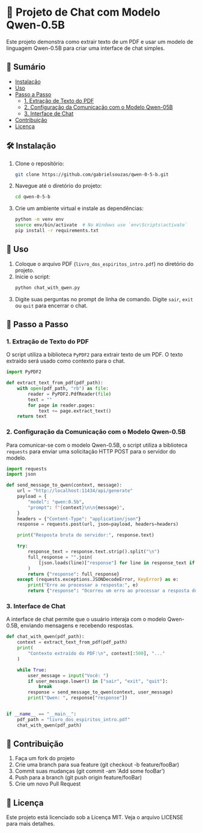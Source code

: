 # 📘 Projeto de Chat com Modelo Qwen-0.5B

Este projeto demonstra como extrair texto de um PDF e usar um modelo de linguagem Qwen-0.5B para criar uma interface de chat simples.

## 📜 Sumário

- [Instalação](#instalação)
- [Uso](#uso)
- [Passo a Passo](#passo-a-passo)
  - [1. Extração de Texto do PDF](#1-extração-de-texto-do-pdf)
  - [2. Configuração da Comunicação com o Modelo Qwen-05B](#2-configuração-da-comunicação-com-o-modelo-qwen-05b)
  - [3. Interface de Chat](#3-interface-de-chat)
- [Contribuição](#contribuição)
- [Licença](#licença)

## 🛠️ Instalação

1. Clone o repositório:
   ```sh
   git clone https://github.com/gabrielsouzas/qwen-0-5-b.git
   ```
2. Navegue até o diretório do projeto:
   ```sh
   cd qwen-0-5-b
   ```
3. Crie um ambiente virtual e instale as dependências:
   ```sh
   python -m venv env
   source env/bin/activate  # No Windows use `env\Scripts\activate`
   pip install -r requirements.txt
   ```

## 📝 Uso

1. Coloque o arquivo PDF (`livro_dos_espiritos_intro.pdf`) no diretório do projeto.
2. Inicie o script:
   ```sh
   python chat_with_qwen.py
   ```
3. Digite suas perguntas no prompt de linha de comando. Digite `sair`, `exit` ou `quit` para encerrar o chat.

## 🧩 Passo a Passo

### 1. Extração de Texto do PDF

O script utiliza a biblioteca `PyPDF2` para extrair texto de um PDF. O texto extraído será usado como contexto para o chat.

```python
import PyPDF2

def extract_text_from_pdf(pdf_path):
    with open(pdf_path, "rb") as file:
        reader = PyPDF2.PdfReader(file)
        text = ""
        for page in reader.pages:
            text += page.extract_text()
    return text
```

### 2. Configuração da Comunicação com o Modelo Qwen-0.5B

Para comunicar-se com o modelo Qwen-0.5B, o script utiliza a biblioteca `requests` para enviar uma solicitação HTTP POST para o servidor do modelo.

```python
import requests
import json

def send_message_to_qwen(context, message):
    url = "http://localhost:11434/api/generate"
    payload = {
        "model": "qwen:0.5b",
        "prompt": f"{context}\n\n{message}",
    }
    headers = {"Content-Type": "application/json"}
    response = requests.post(url, json=payload, headers=headers)

    print("Resposta bruta do servidor:", response.text)

    try:
        response_text = response.text.strip().split("\n")
        full_response = "".join(
            [json.loads(line)["response"] for line in response_text if line]
        )
        return {"response": full_response}
    except (requests.exceptions.JSONDecodeError, KeyError) as e:
        print("Erro ao processar a resposta:", e)
        return {"response": "Ocorreu um erro ao processar a resposta do servidor."}
```

### 3. Interface de Chat

A interface de chat permite que o usuário interaja com o modelo Qwen-0.5B, enviando mensagens e recebendo respostas.

```python
def chat_with_qwen(pdf_path):
    context = extract_text_from_pdf(pdf_path)
    print(
        "Contexto extraído do PDF:\n", context[:500], "..."
    )

    while True:
        user_message = input("Você: ")
        if user_message.lower() in ["sair", "exit", "quit"]:
            break
        response = send_message_to_qwen(context, user_message)
        print("Qwen: ", response["response"])


if __name__ == "__main__":
    pdf_path = "livro_dos_espiritos_intro.pdf"
    chat_with_qwen(pdf_path)

```

## 🤝 Contribuição

1. Faça um fork do projeto
2. Crie uma branch para sua feature (git checkout -b feature/fooBar)
3. Commit suas mudanças (git commit -am 'Add some fooBar')
4. Push para a branch (git push origin feature/fooBar)
5. Crie um novo Pull Request

## 📄 Licença

Este projeto está licenciado sob a Licença MIT. Veja o arquivo LICENSE para mais detalhes.
